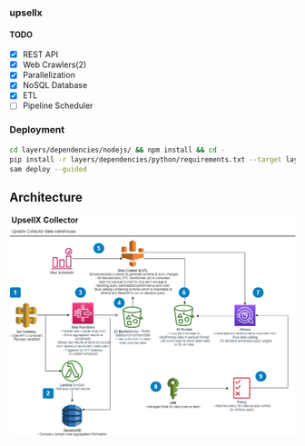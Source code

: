 ### upsellx

#### TODO

- [x] REST API
- [x] Web Crawlers(2)
- [x] Parallelization
- [x] NoSQL Database
- [x] ETL
- [ ] Pipeline Scheduler

### Deployment
```bash
cd layers/dependencies/nodejs/ && npm install && cd -
pip install -r layers/dependencies/python/requirements.txt --target layers/dependencies/python/ --no-cache-dir
sam deploy --guided
```
## Architecture

![App Architecture](https://raw.githubusercontent.com/k-hasan-19/upsellx/master/images/UpSellx.png)

